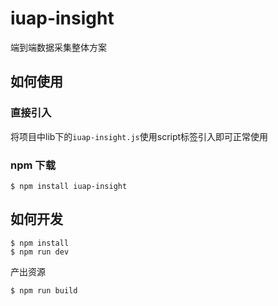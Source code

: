 # iuap-insight

端到端数据采集整体方案

## 如何使用

### 直接引入

将项目中lib下的`iuap-insight.js`使用script标签引入即可正常使用

### npm 下载

```
$ npm install iuap-insight
```

## 如何开发

```
$ npm install
$ npm run dev
```

产出资源

```
$ npm run build
```
